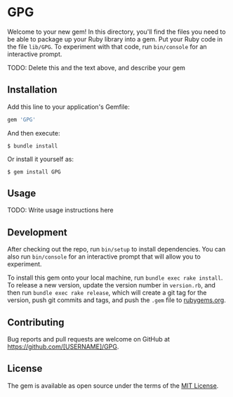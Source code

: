 # GPG

Welcome to your new gem! In this directory, you'll find the files you need to be able to package up your Ruby library into a gem. Put your Ruby code in the file `lib/GPG`. To experiment with that code, run `bin/console` for an interactive prompt.

TODO: Delete this and the text above, and describe your gem

## Installation

Add this line to your application's Gemfile:

```ruby
gem 'GPG'
```

And then execute:

    $ bundle install

Or install it yourself as:

    $ gem install GPG

## Usage

TODO: Write usage instructions here

## Development

After checking out the repo, run `bin/setup` to install dependencies. You can also run `bin/console` for an interactive prompt that will allow you to experiment.

To install this gem onto your local machine, run `bundle exec rake install`. To release a new version, update the version number in `version.rb`, and then run `bundle exec rake release`, which will create a git tag for the version, push git commits and tags, and push the `.gem` file to [rubygems.org](https://rubygems.org).

## Contributing

Bug reports and pull requests are welcome on GitHub at https://github.com/[USERNAME]/GPG.


## License

The gem is available as open source under the terms of the [MIT License](https://opensource.org/licenses/MIT).
